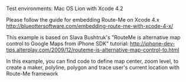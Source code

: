 Test environments:
Mac OS Lion with Xcode 4.2

Please follow the guide for embedding Route-Me on Xcode 4.x
http://blueottersoftware.com/embedding-route-me-with-xcode-4-x/

This example is based on Slava Bushtruk's "RouteMe is alternative map control to Google Maps from iPhone SDK" tutorial:
http://iphone-dev-tips.alterplay.com/2009/12/routeme-is-alternative-map-control-to.html

In this example, you can find code to define map center, zoom level, to create a maker, polyline, polygon and trace user's current location with Route-Me framework
